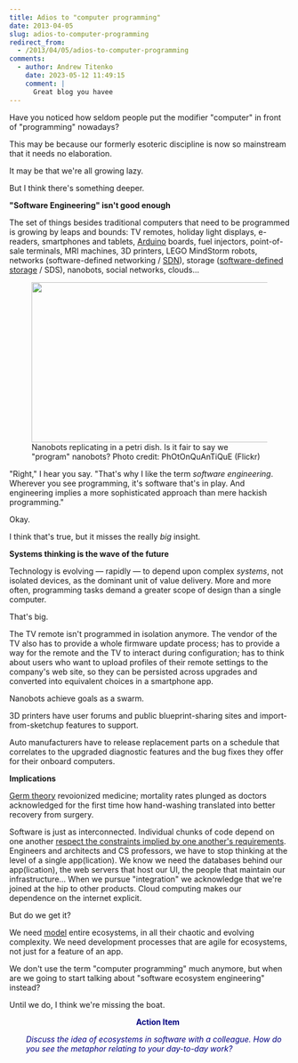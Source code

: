 ```yaml
---
title: Adios to "computer programming"
date: 2013-04-05
slug: adios-to-computer-programming
redirect_from:
  - /2013/04/05/adios-to-computer-programming
comments:
  - author: Andrew Titenko
    date: 2023-05-12 11:49:15
    comment: |
      Great blog you havee
---
```

Have you noticed how seldom people put the modifier "computer" in front of "programming" nowadays?

This may be because our formerly esoteric discipline is now so mainstream that it needs no elaboration.

It may be that we're all growing lazy.

But I think there's something deeper.

<strong>"Software Engineering" isn't good enough</strong>

The set of things besides traditional computers that need to be programmed is growing by leaps and bounds: TV remotes, holiday light displays, e-readers, smartphones and tablets, <a class="zem_slink" title="Arduino" href="http://arduino.cc" target="_blank" rel="homepage">Arduino</a> boards, fuel injectors, point-of-sale terminals, MRI machines, 3D printers, LEGO MindStorm robots, networks (software-defined networking / <a title="Software-defined networking" href="http://en.wikipedia.org/wiki/Software-defined_networking" target="_blank" rel="wikipedia">SDN</a>), storage (<a title="Software defined storage" href="http://en.wikipedia.org/wiki/Software_defined_storage" target="_blank" rel="wikipedia">software-defined storage</a> / SDS), nanobots, social networks, clouds...

<figure><img alt="" src="http://farm1.staticflickr.com/229/484826733_713c781d55.jpg" width="432" height="288" /><figcaption>Nanobots replicating in a petri dish. Is it fair to say we "program" nanobots? Photo credit: PhOtOnQuAnTiQuE (Flickr)</figcaption></figure>

"Right," I hear you say. "That's why I like the term <em>software engineering</em>. Wherever you see programming, it's software that's in play. And engineering implies a more sophisticated approach than mere hackish programming."

Okay.

I think that's true, but it misses the really <em>big</em> insight.

<strong>Systems thinking is the wave of the future</strong>

Technology is evolving &mdash; rapidly &mdash; to depend upon complex <em>systems</em>, not isolated devices, as the dominant unit of value delivery. More and more often, programming tasks demand a greater scope of design than a single computer.

That's big.

The TV remote isn't programmed in isolation anymore. The vendor of the TV also has to provide a whole firmware update process; has to provide a way for the remote and the TV to interact during configuration; has to think about users who want to upload profiles of their remote settings to the company's web site, so they can be persisted across upgrades and converted into equivalent choices in a smartphone app.

Nanobots achieve goals as a swarm.

3D printers have user forums and public blueprint-sharing sites and import-from-sketchup features to support.

Auto manufacturers have to release replacement parts on a schedule that correlates to the upgraded diagnostic features and the bug fixes they offer for their onboard computers.

<strong>Implications</strong>

<a title="History of Germ Theory" href="http://www.sciencemuseum.org.uk/broughttolife/techniques/germtheory.aspx" target="_blank">Germ theory</a> revoionized medicine; mortality rates plunged as doctors acknowledged for the first time how hand-washing translated into better recovery from surgery.

Software is just as interconnected. Individual chunks of code depend on one another <a title="The 8th Characteristic" href="designing-an-apex-predator.md">respect the constraints implied by one another's requirements</a>. Engineers and architects and CS professors, we have to stop thinking at the level of a single app(lication). We know we need the databases behind our app(lication), the web servers that host our UI, the people that maintain our infrastructure... When we pursue "integration" we acknowledge that we're joined at the hip to other products. Cloud computing makes our dependence on the internet explicit.

But do we get it?

We need <a title="Metrics, Plumb Lines, and System Thinking" href="why-mental-models-matter.md">model</a> entire ecosystems, in all their chaotic and evolving complexity. We need development processes that are agile for ecosystems, not just for a feature of an app.

We don't use the term "computer programming" much anymore, but when are we going to start talking about "software ecosystem engineering" instead?

Until we do, I think we're missing the boat.
<p style="padding-left:30px;text-align:center;"><strong><span style="color:#000080;">Action Item</span></strong></p>
<p style="padding-left:30px;"><span style="color:#000080;"><em>Discuss the idea of ecosystems in software with a colleague. How do you see the metaphor relating to your day-to-day work?</em></span></p>
